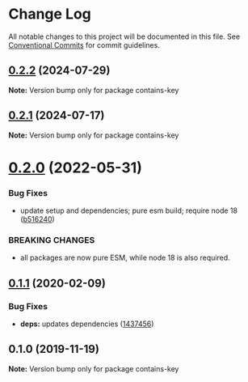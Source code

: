 # Change Log

All notable changes to this project will be documented in this file.
See [Conventional Commits](https://conventionalcommits.org) for commit guidelines.

## [0.2.2](https://github.com/rafamel/utils/compare/contains-key@0.2.1...contains-key@0.2.2) (2024-07-29)

**Note:** Version bump only for package contains-key

## [0.2.1](https://github.com/rafamel/utils/compare/contains-key@0.2.0...contains-key@0.2.1) (2024-07-17)

**Note:** Version bump only for package contains-key

# [0.2.0](https://github.com/rafamel/utils/compare/contains-key@0.1.1...contains-key@0.2.0) (2022-05-31)

### Bug Fixes

* update setup and dependencies; pure esm build; require node 18 ([b516240](https://github.com/rafamel/utils/commit/b5162408aa497ab5129eae08b2a708259d5b32c1))

### BREAKING CHANGES

* all packages are now pure ESM, while node 18 is also required.

## [0.1.1](https://github.com/rafamel/utils/compare/contains-key@0.1.0...contains-key@0.1.1) (2020-02-09)

### Bug Fixes

* **deps:** updates dependencies ([1437456](https://github.com/rafamel/utils/commit/1437456d0d7a40c55fa89278e3ec4ee1c85eb6ad))

## 0.1.0 (2019-11-19)

**Note:** Version bump only for package contains-key
